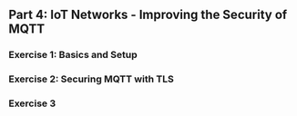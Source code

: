 ## Part 4: IoT Networks - Improving the Security of MQTT

### Exercise 1: Basics and Setup



### Exercise 2: Securing MQTT with TLS


### Exercise 3